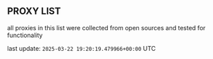 ## PROXY LIST

all proxies in this list were collected from open sources and tested for functionality

last update: `2025-03-22 19:20:19.479966+00:00` UTC